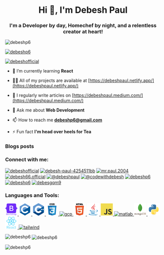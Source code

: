 <h1 align="center">Hi 👋, I'm Debesh Paul</h1>
<h3 align="center">I'm a Developer by day, Homechef by night, and a relentless creator at heart!</h3>

<p align="left"> <img src="https://komarev.com/ghpvc/?username=debeshp6&label=Profile%20views&color=0e75b6&style=flat" alt="debeshp6" /> </p>

<p align="left"> <a href="https://github.com/ryo-ma/github-profile-trophy"><img src="https://github-profile-trophy.vercel.app/?username=debeshp6" alt="debeshp6" /></a> </p>

<p align="left"> <a href="https://twitter.com/debeshofficial" target="blank"><img src="https://img.shields.io/twitter/follow/debeshofficial?logo=twitter&style=for-the-badge" alt="debeshofficial" /></a> </p>

- 🌱 I’m currently learning **React**

- 👨‍💻 All of my projects are available at [https://debeshpaul.netlify.app/](https://debeshpaul.netlify.app/)

- 📝 I regularly write articles on [https://debeshpaul.medium.com/](https://debeshpaul.medium.com/)

- 💬 Ask me about **Web Development**

- 📫 How to reach me **debeshp6@gmail.com**

- ⚡ Fun fact **I'm head over heels for Tea**

### Blogs posts
<!-- BLOG-POST-LIST:START -->
<!-- BLOG-POST-LIST:END -->

<h3 align="left">Connect with me:</h3>
<p align="left">
<a href="https://twitter.com/debeshofficial" target="blank"><img align="center" src="https://raw.githubusercontent.com/rahuldkjain/github-profile-readme-generator/master/src/images/icons/Social/twitter.svg" alt="debeshofficial" height="30" width="40" /></a>
<a href="https://linkedin.com/in/debesh-paul-4254511bb" target="blank"><img align="center" src="https://raw.githubusercontent.com/rahuldkjain/github-profile-readme-generator/master/src/images/icons/Social/linked-in-alt.svg" alt="debesh-paul-4254511bb" height="30" width="40" /></a>
<a href="https://fb.com/mr.paul.2004" target="blank"><img align="center" src="https://raw.githubusercontent.com/rahuldkjain/github-profile-readme-generator/master/src/images/icons/Social/facebook.svg" alt="mr.paul.2004" height="30" width="40" /></a>
<a href="https://instagram.com/debesh66.official" target="blank"><img align="center" src="https://raw.githubusercontent.com/rahuldkjain/github-profile-readme-generator/master/src/images/icons/Social/instagram.svg" alt="debesh66.official" height="30" width="40" /></a>
<a href="https://medium.com/@debeshpaul" target="blank"><img align="center" src="https://raw.githubusercontent.com/rahuldkjain/github-profile-readme-generator/master/src/images/icons/Social/medium.svg" alt="@debeshpaul" height="30" width="40" /></a>
<a href="https://www.youtube.com/c/@codewithdebesh" target="blank"><img align="center" src="https://raw.githubusercontent.com/rahuldkjain/github-profile-readme-generator/master/src/images/icons/Social/youtube.svg" alt="@codewithdebesh" height="30" width="40" /></a>
<a href="https://www.hackerrank.com/debeshp6" target="blank"><img align="center" src="https://raw.githubusercontent.com/rahuldkjain/github-profile-readme-generator/master/src/images/icons/Social/hackerrank.svg" alt="debeshp6" height="30" width="40" /></a>
<a href="https://www.leetcode.com/debeshp6" target="blank"><img align="center" src="https://raw.githubusercontent.com/rahuldkjain/github-profile-readme-generator/master/src/images/icons/Social/leet-code.svg" alt="debeshp6" height="30" width="40" /></a>
<a href="https://auth.geeksforgeeks.org/user/debesgqm9" target="blank"><img align="center" src="https://raw.githubusercontent.com/rahuldkjain/github-profile-readme-generator/master/src/images/icons/Social/geeks-for-geeks.svg" alt="debesgqm9" height="30" width="40" /></a>
</p>

<h3 align="left">Languages and Tools:</h3>
<p align="left"> <a href="https://getbootstrap.com" target="_blank" rel="noreferrer"> <img src="https://raw.githubusercontent.com/devicons/devicon/master/icons/bootstrap/bootstrap-plain-wordmark.svg" alt="bootstrap" width="40" height="40"/> </a> <a href="https://www.cprogramming.com/" target="_blank" rel="noreferrer"> <img src="https://raw.githubusercontent.com/devicons/devicon/master/icons/c/c-original.svg" alt="c" width="40" height="40"/> </a> <a href="https://www.w3schools.com/cpp/" target="_blank" rel="noreferrer"> <img src="https://raw.githubusercontent.com/devicons/devicon/master/icons/cplusplus/cplusplus-original.svg" alt="cplusplus" width="40" height="40"/> </a> <a href="https://www.w3schools.com/css/" target="_blank" rel="noreferrer"> <img src="https://raw.githubusercontent.com/devicons/devicon/master/icons/css3/css3-original-wordmark.svg" alt="css3" width="40" height="40"/> </a> <a href="https://cloud.google.com" target="_blank" rel="noreferrer"> <img src="https://www.vectorlogo.zone/logos/google_cloud/google_cloud-icon.svg" alt="gcp" width="40" height="40"/> </a> <a href="https://www.w3.org/html/" target="_blank" rel="noreferrer"> <img src="https://raw.githubusercontent.com/devicons/devicon/master/icons/html5/html5-original-wordmark.svg" alt="html5" width="40" height="40"/> </a> <a href="https://www.java.com" target="_blank" rel="noreferrer"> <img src="https://raw.githubusercontent.com/devicons/devicon/master/icons/java/java-original.svg" alt="java" width="40" height="40"/> </a> <a href="https://developer.mozilla.org/en-US/docs/Web/JavaScript" target="_blank" rel="noreferrer"> <img src="https://raw.githubusercontent.com/devicons/devicon/master/icons/javascript/javascript-original.svg" alt="javascript" width="40" height="40"/> </a> <a href="https://www.mathworks.com/" target="_blank" rel="noreferrer"> <img src="https://upload.wikimedia.org/wikipedia/commons/2/21/Matlab_Logo.png" alt="matlab" width="40" height="40"/> </a> <a href="https://www.mongodb.com/" target="_blank" rel="noreferrer"> <img src="https://raw.githubusercontent.com/devicons/devicon/master/icons/mongodb/mongodb-original-wordmark.svg" alt="mongodb" width="40" height="40"/> </a> <a href="https://www.python.org" target="_blank" rel="noreferrer"> <img src="https://raw.githubusercontent.com/devicons/devicon/master/icons/python/python-original.svg" alt="python" width="40" height="40"/> </a> <a href="https://reactjs.org/" target="_blank" rel="noreferrer"> <img src="https://raw.githubusercontent.com/devicons/devicon/master/icons/react/react-original-wordmark.svg" alt="react" width="40" height="40"/> </a> <a href="https://tailwindcss.com/" target="_blank" rel="noreferrer"> <img src="https://www.vectorlogo.zone/logos/tailwindcss/tailwindcss-icon.svg" alt="tailwind" width="40" height="40"/> </a> </p>

<p><img align="left" src="https://github-readme-stats.vercel.app/api/top-langs?username=debeshp6&show_icons=true&locale=en&layout=compact" alt="debeshp6" /></p>

<p>&nbsp;<img align="center" src="https://github-readme-stats.vercel.app/api?username=debeshp6&show_icons=true&locale=en" alt="debeshp6" /></p>

<p><img align="center" src="https://github-readme-streak-stats.herokuapp.com/?user=debeshp6&" alt="debeshp6" /></p>
